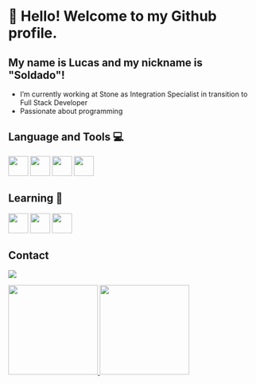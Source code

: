 # 👋 Hello! Welcome to my Github profile.
## My name is Lucas and my nickname is "Soldado"!

- I’m currently working at Stone as Integration Specialist in transition to Full Stack Developer
- Passionate about programming
    
## Language and Tools 💻
<div style={{display:flex}}>
    <img loading="lazy" src="https://cdn.jsdelivr.net/gh/devicons/devicon/icons/git/git-original.svg" width="40" height="40"/>
    <img src="https://cdn.jsdelivr.net/gh/devicons/devicon/icons/react/react-original.svg"  width="40" height="40"/>
    <img src="https://cdn.jsdelivr.net/gh/devicons/devicon/icons/typescript/typescript-original.svg"  width="40" height="40"/>
    <img src="https://cdn.jsdelivr.net/gh/devicons/devicon/icons/dart/dart-original.svg"  width="40" height="40"/>
</div>     

## Learning 🌱
<div style={{display:flex}}>
    <img src="https://cdn.jsdelivr.net/gh/devicons/devicon/icons/angularjs/angularjs-original.svg"  width="40" height="40"/>
    <img src="https://cdn.jsdelivr.net/gh/devicons/devicon/icons/nodejs/nodejs-original.svg"  width="40" height="40"/>
    <img src="https://cdn.jsdelivr.net/gh/devicons/devicon/icons/mongodb/mongodb-original.svg"  width="40" height="40"/>
</div>

## Contact
<a href="https://www.linkedin.com/in/lucas-mavila/" target="_blank"><img loading="lazy" src="https://img.shields.io/badge/-LinkedIn-%230077B5?style=for-the-badge&logo=linkedin&logoColor=white" target="_blank"></a>   

<div>
  <a href="https://github.com/lucasmavila">
  <img loading="lazy" height="180em" src="https://github-readme-stats.vercel.app/api/top-langs/?username=lucasmavila&layout=compact&langs_count=7&theme=dracula"/>
  <img loading="lazy" height="180em" src="https://github-readme-stats.vercel.app/api?username=lucasmavila&show_icons=true&theme=dracula&include_all_commits=true&count_private=true"/>
</div>
